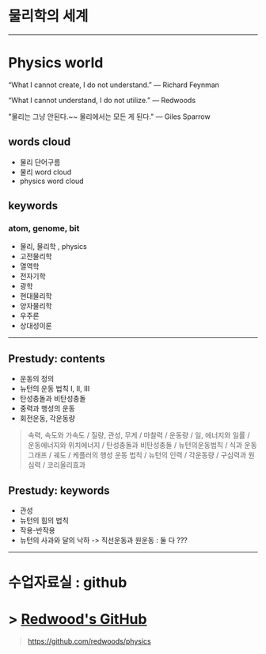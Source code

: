 
# 물리학의 세계

***

# Physics world

“What I cannot create, I do not understand.”
— Richard Feynman

“What I cannot understand, I do not utilize.”
— Redwoods

"물리는 그냥 안된다.~~ 물리에서는 모든 게 된다."
— Giles Sparrow

## words cloud
- 물리 단어구름
- 물리 word cloud
- physics word cloud


## keywords

### atom, genome, bit

- 물리, 물리학 , physics 
- 고전물리학
- 열역학
- 전자기학
- 광학
- 현대물리학
- 양자물리학
- 우주론
- 상대성이론

***

## Prestudy: contents
- 운동의 정의
- 뉴턴의 운동 법칙 I, II, III
- 탄성충돌과 비탄성충돌
- 중력과 행성의 운동
- 회전운동, 각운동량

> 속력, 속도와 가속도 / 질량, 관성, 무게 / 마찰력 / 운동량 / 일, 에너지와 일률 / 운동에너지와 위치에너지 / 탄성충돌과 비탄성충돌 / 뉴턴의운동법칙 / 식과 운동 그래프 / 궤도 / 케플러의 행성 운동 법칙 / 뉴턴의 인력 / 각운동량 / 구심력과 원심력 / 코리올리효과

## Prestudy: keywords
- 관성 
- 뉴턴의 힘의 법칙 
- 작용-반작용 
- 뉴턴의 사과와 달의 낙하 -> 직선운동과 원운동 : 둘 다 ???


***

# 수업자료실 : github

# > [Redwood's GitHub](https://github.com/redwoods/physics)

> https://github.com/redwoods/physics
